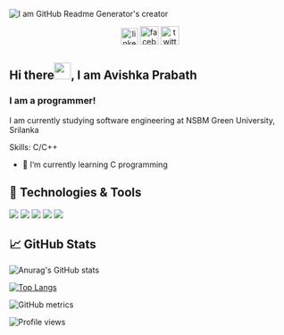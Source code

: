 ![I am GitHub Readme Generator's creator](https://github.com/avishka2k/avishka2k/blob/main/banner.jpg)

<div align="center">

[<img src='https://cdn.jsdelivr.net/npm/simple-icons@3.0.1/icons/linkedin.svg' alt='linkedin' height='30'>](https://www.linkedin.com/in/a-prabath-9b3267213/) [<img src='https://cdn.jsdelivr.net/npm/simple-icons@3.0.1/icons/facebook.svg' alt='facebook' height='33'>](https://www.facebook.com/avishka2k) [<img src='https://cdn.jsdelivr.net/npm/simple-icons@3.0.1/icons/twitter.svg' alt='twitter' height='33'>](https://twitter.com/AvishkaPrabath6)   
</div>

## Hi there<img src="https://raw.githubusercontent.com/MartinHeinz/MartinHeinz/master/wave.gif" width="30px">, I am Avishka Prabath
### I am a programmer!

I am currently studying software engineering at NSBM Green University, Srilanka

Skills: C/C++

- 🌱 I’m currently learning C programming 
 

## 🔧 Technologies & Tools

![](https://img.shields.io/badge/Code-C_Programing-informational?style=flat&logo=C&logoColor=white&color=2bbc8a)
![](https://img.shields.io/badge/Code-CSS-informational?style=flat&logo=Css3&logoColor=white&color=2bbc8a)
![](https://img.shields.io/badge/OS-Linux-informational?style=flat&logo=linux&logoColor=white&color=2bbc8a)
![](https://img.shields.io/badge/Code-Python-informational?style=flat&logo=python&logoColor=white&color=2bbc8a)
![](https://img.shields.io/badge/Code-JavaScript-informational?style=flat&logo=javascript&logoColor=white&color=2bbc8)

## &#x1f4c8; GitHub Stats

![Anurag's GitHub stats](https://github-readme-stats.vercel.app/api?username=avishka2k&show_icons=true&theme=white)

[![Top Langs](https://github-readme-stats.vercel.app/api/top-langs/?username=avishka2k&theme=white&layout=compact)](https://github.com/anuraghazra/github-readme-stats)

![GitHub metrics](https://metrics.lecoq.io/avishka2k)  

![Profile views](https://gpvc.arturio.dev/avishka2k)  


<!-- Resources -->
<!-- GitHub Stats: https://github.com/anuraghazra/github-readme-stats -->
